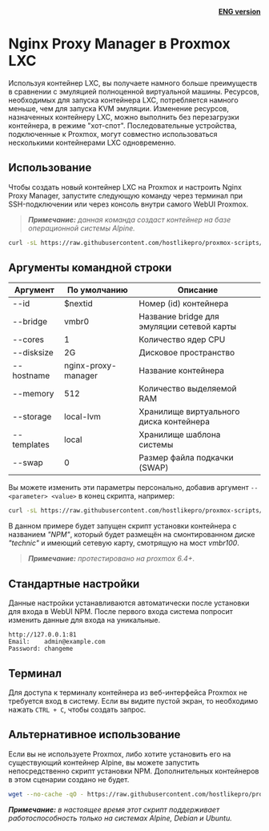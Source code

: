 <p align="right"><a href="https://github.com/hostlikepro/proxmox-scripts/blob/main/NPM-LXC/readme_eng.md"><b>ENG version</b></a></p>

# Nginx Proxy Manager в Proxmox LXC 

Используя контейнер LXC, вы получаете намного больше преимуществ в сравнении с эмуляцией полноценной виртуальной машины. Ресурсов, необходимых для запуска контейнера LXC, потребляется намного меньше, чем для запуска KVM эмуляции. Изменение ресурсов, назначенных контейнеру LXC, можно выполнить без перезагрузки контейнера, в режиме "хот-спот". Последовательные устройства, подключенные к Proxmox, могут совместно использоваться несколькими контейнерами LXC одновременно.

## Использование

Чтобы создать новый контейнер LXC на Proxmox и настроить Nginx Proxy Manager, запустите следующую команду через терминал при SSH-подключении или через консоль внутри самого WebUI Proxmox.

> ***Примечание:*** _данная команда создаст контейнер на базе операционной системы Аlpine._

```bash
curl -sL https://raw.githubusercontent.com/hostlikepro/proxmox-scripts/main/NPM-LXC/create.sh | bash -s
```

## Аргументы командной строки
| Аргумент           | По умолчанию         | Описание                                               |
|--------------------|----------------------|--------------------------------------------------------|
| --id          | $nextid                   | Номер (id) контейнера                                  |
| --bridge      | vmbr0                     | Название bridge для эмуляции сетевой карты             |
| --cores       | 1                         | Количество ядер CPU                                    |
| --disksize    | 2G                        | Дисковое пространство                                  |
| --hostname    | nginx-proxy-manager       | Название контейнера                                    |
| --memory      | 512                       | Количество выделяемой RAM                              |
| --storage     | local-lvm                 | Хранилище виртуального диска контейнера                |
| --templates   | local                     | Хранилище шаблона системы                              |
| --swap        | 0                         | Размер файла подкачки (SWAP)                           |

Вы можете изменить эти параметры персонально, добавив аргумент  `-- <parameter> <value>` в конец скрипта, например:
```bash
curl -sL https://raw.githubusercontent.com/hostlikepro/proxmox-scripts/main/NPM-LXC/create.sh | bash -s -- --bridge vmbr100 --hostname NPM --storage technic
```
В данном примере будет запущен скрипт установки контейнера с названием *"NPM"*, который будет размещён на смонтированном диске *"technic"* и имеющий сетевую карту, смотрящую на мост *vmbr100*.

>***Примечание:*** _протестировано на proxmox 6.4+._

## Стандартные настройки

Данные настройки устанавливаются автоматически после установки для входа в WebUI NPM. После первого входа система попросит изменить данные для входа на уникальные.
```
http://127.0.0.1:81
Email:    admin@example.com
Password: changeme
```

## Терминал

Для доступа к терминалу контейнера из веб-интерфейса Proxmox не требуется вход в систему. Если вы видите пустой экран, то необходимо нажать `CTRL + C`, чтобы создать запрос.


## Альтернативное использование

Если вы не используете Proxmox, либо хотите установить его на существующий контейнер Alpine, вы можете запустить непосредственно скрипт установки NPM. Дополнительных контейнеров в этом сценарии создано не будет.
```bash
wget --no-cache -qO - https://raw.githubusercontent.com/hostlikepro/proxmox-scripts/main/NPM-LXC/setup.sh | sh
```
***Примечание:*** _в настоящее время этот скрипт поддерживает работоспособность только на системах Alpine, Debian и Ubuntu._

